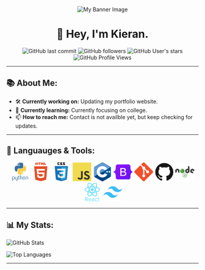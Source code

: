 <div align="center">
  
  ![My Banner Image](https://github.com/user-attachments/assets/c5448b9d-07b7-41c8-83e9-90bf9e09aa5c)

  
  # 👋 Hey, I'm Kieran.

  <img alt="GitHub last commit" src="https://img.shields.io/github/last-commit/KieranPritchard/KieranPritchard">
  <img alt="GitHub followers" src="https://img.shields.io/github/followers/KieranPritchard">
  <img alt="GitHub User's stars" src="https://img.shields.io/github/stars/KieranPritchard">
  <img alt="GitHub Profile Views" src="https://komarev.com/ghpvc/?username=KieranPritchard&color=green">

</div>

---
  
## 📚 About Me:
  
  - 🛠️ **Currently working on:** Updating my portfolio website.
  - 🌱 **Currently learning:** Currently focusing on college.
  - 📫 **How to reach me:** Contact is not availble yet, but keep checking for updates.

---

## 🧰 Languauges & Tools:
  
  <div align ="center">
    <img src="https://github.com/devicons/devicon/blob/ca28c779441053191ff11710fe24a9e6c23690d6/icons/python/python-original-wordmark.svg" title="Python" alt="Python" height="50px" width="50px"/>
    <img src="https://github.com/devicons/devicon/blob/ca28c779441053191ff11710fe24a9e6c23690d6/icons/html5/html5-plain-wordmark.svg?plain=1" title="HTML" alt="HTML" height="50px" width="50px"/>
    <img src="https://github.com/devicons/devicon/blob/ca28c779441053191ff11710fe24a9e6c23690d6/icons/css3/css3-original-wordmark.svg?plain=1" title="CSS" alt="CSS" height="50px" width="50px"/>
    <img src="https://github.com/devicons/devicon/blob/ca28c779441053191ff11710fe24a9e6c23690d6/icons/javascript/javascript-original.svg" title="JavaScript" alt="JavaScript" height="50px" width="50px"/>
    <img src="https://github.com/devicons/devicon/blob/ca28c779441053191ff11710fe24a9e6c23690d6/icons/cplusplus/cplusplus-original.svg" title="C++" alt="C++" height="50px" width="50px"/>
    <img src="https://github.com/devicons/devicon/blob/master/icons/bootstrap/bootstrap-original.svg" title="Bootstrap" alt="Bootstrap" height="50px" width="50px">
    <img src="https://github.com/devicons/devicon/blob/master/icons/git/git-plain.svg" title="Git" alt="Git" height="50px" width="50px">
    <img src="https://github.com/devicons/devicon/blob/master/icons/github/github-original.svg" title="Github" alt="Github" height="50px" width="50px">
    <img src="https://github.com/devicons/devicon/blob/master/icons/nodejs/nodejs-original-wordmark.svg" title="NodeJS" alt="NodeJS" height="50px" width="50px">
    <img src="https://github.com/devicons/devicon/blob/master/icons/react/react-original-wordmark.svg" title="React" alt="React" height="50px" width="50px">
    <img src="https://github.com/devicons/devicon/blob/master/icons/tailwindcss/tailwindcss-original.svg" title="Tailwind" alt="Tailwind" height="50px" width="50px">
  </div>

---

## 📊 My Stats:

<p>
  <picture>
    <source media="(prefers-color-scheme: dark)" srcset="https://github-readme-stats.vercel.app/api?username=KieranPritchard&show_icons=true&theme=holi">
    <img src="https://github-readme-stats.vercel.app/api?username=KieranPritchard&show_icons=true&theme=default" alt="GitHub Stats">
  </picture>
</p>

<p>
  <picture>
    <!-- Dark Mode -->
    <source media="(prefers-color-scheme: dark)" srcset="https://github-readme-stats.vercel.app/api/top-langs/?username=KieranPritchard&theme=holi">
    <!-- Light Mode -->
    <img src="https://github-readme-stats.vercel.app/api/top-langs/?username=KieranPritchard&theme=default" alt="Top Languages">
  </picture>
</p>


---

<!---
KieranPritchard/KieranPritchard is a ✨ special ✨ repository because its `README.md` (this file) appears on your GitHub profile.
You can click the Preview link to take a look at your changes.
--->
